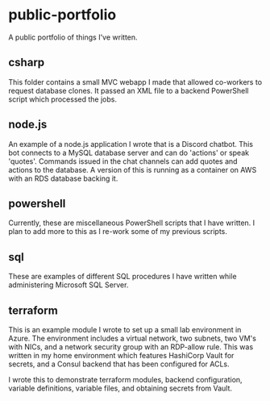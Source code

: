 # public-portfolio
A public portfolio of things I've written.

## csharp
This folder contains a small MVC webapp I made that allowed co-workers to request database clones. It passed an XML file to a backend PowerShell script which processed the jobs.

## node.js
An example of a node.js application I wrote that is a Discord chatbot.
This bot connects to a MySQL database server and can do 'actions' or speak 'quotes'.
Commands issued in the chat channels can add quotes and actions to the database.
A version of this is running as a container on AWS with an RDS database backing it.

## powershell
Currently, these are miscellaneous PowerShell scripts that I have written. I plan to add more to this as I re-work some of my previous scripts.

## sql
These are examples of different SQL procedures I have written while administering Microsoft SQL Server.

## terraform
This is an example module I wrote to set up a small lab environment in Azure.  The environment includes a virtual network, two subnets, two VM's with NICs, and a network security group with an RDP-allow rule.  This was written in my home environment which features HashiCorp Vault for secrets, and a Consul backend that has been configured for ACLs.  

I wrote this to demonstrate terraform modules, backend configuration, variable definitions, variable files, and obtaining secrets from Vault.
